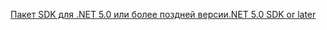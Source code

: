 [<span data-ttu-id="34f8d-101">Пакет SDK для .NET 5.0 или более поздней версии</span><span class="sxs-lookup"><span data-stu-id="34f8d-101">.NET 5.0 SDK or later</span></span>](https://dotnet.microsoft.com/download/dotnet/5.0)
